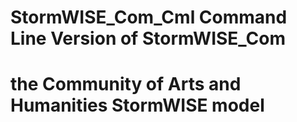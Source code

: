 # StormWISE_Com_Cml  Command Line Version of StormWISE_Com
# the Community of Arts and Humanities StormWISE model

